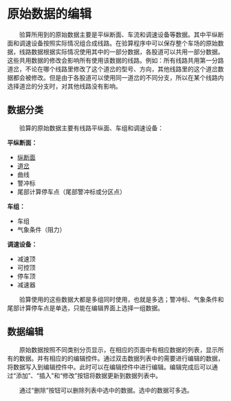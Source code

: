 # 原始数据的编辑

&emsp;&emsp;验算所用到的原始数据主要是平纵断面、车流和调速设备等数据。其中平纵断面和调速设备按照实际情况组合成线路。在验算程序中可以保存整个车场的原始数据，线路数据根据实际情况使用其中的一部分数据，各股道可以共用一部分数据。这些共用数据的修改会影响所有使用该数据的线路。例如：所有线路共用第一分路道岔，不论在哪个线路里修改了这个道岔的型号、方向，其他线路里的这个道岔数据都会被修改。但是由于各股道可以使用同一道岔的不同分支，所以在某个线路内选择道岔的分支时，对其他线路没有影响。

## 数据分类

&emsp;&emsp;验算的原始数据主要有线路平纵面、车组和调速设备：

**平纵断面：**

* [纵断面](纵断面.md)
* [道岔](道岔.md)
* 曲线
* 警冲标
* 尾部计算停车点（尾部警冲标或分区点）

**车组：**

* 车组
* 气象条件（阻力）

**调速设备：**

* 减速顶
* 可控顶
* 停车顶
* 减速器

&emsp;&emsp;验算使用的这些数据大都是多组同时使用，也就是多选；警冲标、气象条件和尾部计算停车点是单选，只能在编辑界面上选择一组数据。

## 数据编辑

&emsp;&emsp;原始数据按照不同类别分页显示，在相应的页面中有相应数据的列表，显示所有的数据。并有相应的的编辑控件。通过双击数据列表中的需要进行编辑的数据，将数据写入到编辑控件中。此时可以在编辑控件中进行编辑。编辑完成后可以通过“添加”、“插入”和“修改”按钮将数据更新到数据列表中。  

&emsp;&emsp;通过“删除”按钮可以删除列表中选中的数据。选中的数据可多选。
